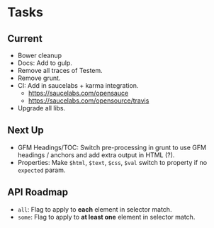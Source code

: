 Tasks
=====

## Current

* Bower cleanup
* Docs: Add to gulp.
* Remove all traces of Testem.
* Remove grunt.
* CI: Add in saucelabs + karma integration.
    * https://saucelabs.com/opensauce
    * https://saucelabs.com/opensource/travis
* Upgrade all libs.

## Next Up

* GFM Headings/TOC: Switch pre-processing in grunt to use GFM headings / anchors
  and add extra output in HTML (?).
* Properties: Make `$html`, `$text`, `$css`, `$val` switch to property if no
  `expected` param.

## API Roadmap

* `all`: Flag to apply to **each** element in selector match.
* `some`: Flag to apply to **at least one** element in selector match.
